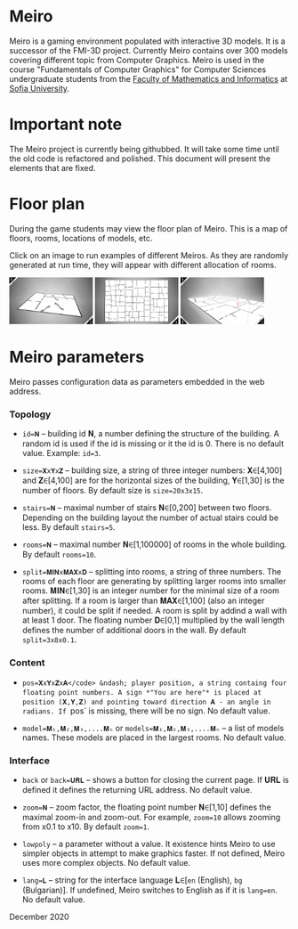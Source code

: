 
# Meiro
Meiro is a gaming environment populated with interactive 3D models.
It is a successor of the FMI-3D project. Currently Meiro contains
over 300 models covering different topic from Computer Graphics.
Meiro is used in the course "Fundamentals of Computer Graphics" for
Computer Sciences undergraduate students from the
[Faculty of Mathematics and Informatics](https://www.fmi.uni-sofia.bg/en) at
[Sofia University](https://www.uni-sofia.bg/index.php/eng). 

# Important note
The Meiro project is currently being githubbed. It will take some
time until the old code is refactored and polished. This document
will present the elements that are fixed.

# Floor plan
During the game students may view the floor plan of Meiro. This is
a map of floors, rooms, locations of models, etc.

Click on an image to run examples of different Meiros. As they are
randomly generated at run time, they will appear with different 
allocation of rooms.

[<img src="images/snapshots/floor-plan-1.jpg" width="150">](https://boytchev.github.io/meiro/blueprint.html?zoom=3)
[<img src="images/snapshots/floor-plan-2.jpg" width="150">](https://boytchev.github.io/meiro/blueprint.html?size=40x1x60&rooms=200&zoom=3)
[<img src="images/snapshots/floor-plan-3.jpg" width="150">](https://boytchev.github.io/meiro/blueprint.html?size=40x10x60&rooms=200&zoom=3&pos=20x6x15x1&split=3x5x0.1)

# Meiro parameters

Meiro passes configuration data as parameters embedded in the web address.

<!-- https://www.compart.com/en/unicode/block/U+1D400 -->
<!-- 𝐀𝐁𝐂𝐃𝐄𝐅𝐆𝐇𝐈𝐉𝐊𝐋𝐌𝐍𝐎𝐏𝐐𝐑𝐒𝐓𝐔𝐕𝐖𝐗𝐘𝐙 -->

### Topology

* `id=𝐍` &ndash; building id 𝐍, a number defining the structure of the building. A random id is used if the id is missing or it the id is 0. There is no default value. Example: `id=3`.

* `size=𝐗x𝐘x𝐙` &ndash; building size, a string of three integer numbers: 𝐗∈[4,100] and 𝐙∈[4,100] are for the horizontal sizes of the building, 𝐘∈[1,30] is the number of floors. By default size is `size=20x3x15`.

* `stairs=𝐍` &ndash; maximal number of stairs 𝐍∈[0,200] between two floors. Depending on the building layout the number of actual stairs could be less. By default `stairs=5`.

* `rooms=𝐍` &ndash; maximal number 𝐍∈[1,100000] of rooms in the whole building. By default `rooms=10`.

* `split=𝐌𝐈𝐍x𝐌𝐀𝐗x𝐃` &ndash; splitting into rooms, a string of three numbers. The rooms of each floor are generating by splitting larger rooms into smaller rooms. 𝐌𝐈𝐍∈[1,30] is an integer number for the minimal size of a room after splitting. If a room is larger than 𝐌𝐀𝐗∈[1,100] (also an integer number), it could be split if needed. A room is split by addind a wall with at least 1 door. The floating number 𝐃∈[0,1] multiplied by the wall length defines the number of additional doors in the wall. By default `split=3x8x0.1`.

### Content

* `pos=𝐗x𝐘x𝐙x𝐀</code> &ndash; player position, a string containg four floating point numbers. A sign *"You are here"* is placed at position (𝐗,𝐘,𝐙) and pointing toward direction 𝐀 - an angle in radians. If `pos` is missing, there will be no sign. No default value.

* `model=𝐌₁,𝐌₂,𝐌₃,....𝐌ₙ` or `models=𝐌₁,𝐌₂,𝐌₃,....𝐌ₙ` &ndash; a list of models names. These models are placed in the largest rooms. No default value.</li>

### Interface

* `back` or `back=𝐔𝐑𝐋` &ndash; shows a button for closing the current page. If 𝐔𝐑𝐋 is defined it defines the returning URL address. No default value.

* `zoom=𝐍` &ndash; zoom factor, the floating point number 𝐍∈[1,10] defines the maximal zoom-in and zoom-out. For example, `zoom=10` allows zooming from x0.1 to x10. By default `zoom=1`.

* `lowpoly` &ndash; a parameter without a value. It existence hints Meiro to use simpler objects in attempt to make graphics faster. If not defined, Meiro uses more complex objects. No default value.
					
* `lang=𝐋` &ndash; string for the interface language 𝐋∈[`en` (English), `bg` (Bulgarian)]. If undefined, Meiro switches to English as if it is `lang=en`. No default value.

December 2020